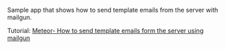 Sample app that shows how to send template emails from the server with mailgun.

Tutorial: [Meteor- How to send template emails form the server using mailgun](http://www.curtismlarson.com/blog/2015/07/30/meteor-send-template-emails-from-server-mailgun/)